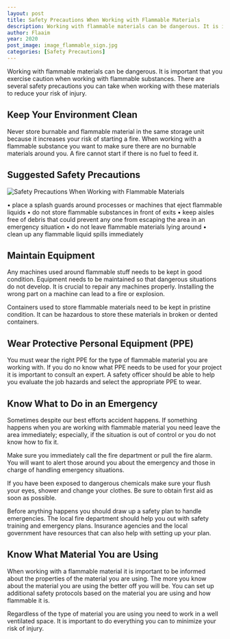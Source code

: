 ```yaml
---
layout: post
title: Safety Precautions When Working with Flammable Materials
description: Working with flammable materials can be dangerous. It is important that you exercise caution when working with flammable substances.
author: Flaaim
year: 2020
post_image: image_flammable_sign.jpg
categories: [Safety Precautions]
---
```


Working with flammable materials can be dangerous. It is important that you exercise caution when working with flammable substances.  There are several safety precautions you can take when working with these materials to reduce your risk of injury.

## Keep Your Environment Clean

Never store burnable and flammable material in the same storage unit because it increases your risk of starting a fire. When working with a flammable substance you want to make sure there are no burnable materials around you. A fire cannot start if there is no fuel to feed it.

## Suggested Safety Precautions
![Safety Precautions When Working with Flammable Materials](https://safetyworkblog.com/assets/image_flammable_sign.jpg)

•	place a splash guards around processes or machines that eject flammable liquids
•	do not store flammable substances in front of exits
•	keep aisles free of debris that could prevent any one from escaping the area in an emergency situation
•	do not leave flammable materials lying around
•	clean up any flammable liquid spills immediately

## Maintain Equipment


Any machines used around flammable stuff needs to be kept in good condition. Equipment needs to be maintained so that dangerous situations do not develop. It is crucial to repair any machines properly. Installing the wrong part on a machine can lead to a fire or explosion.


Containers used to store flammable materials need to be kept in pristine condition. It can be hazardous to store these materials in broken or dented containers.



## Wear Protective Personal Equipment (PPE)


You must wear the right PPE for the type of flammable material you are working with. If you do no know what PPE needs to be used for your project it is important to consult an expert. A safety officer should be able to help you evaluate the job hazards and select the appropriate PPE to wear.



## Know What to Do in an Emergency


Sometimes despite our best efforts accident happens. If something happens when you are working with flammable material you need leave the area immediately; especially, if the situation is out of control or you do not know how to fix it.


Make sure you immediately call the fire department or pull the fire alarm. You will want to alert those around you about the emergency and those in charge of handling emergency situations.


If you have been exposed to dangerous chemicals make sure your flush your eyes, shower and change your clothes. Be sure to obtain first aid as soon as possible.


Before anything happens you should draw up a safety plan to handle emergencies. The local fire department should help you out with safety training and emergency plans. Insurance agencies and the local government have resources that can also help with setting up your plan.



## Know What Material You are Using


When working with a flammable material it is important to be informed about the properties of the material you are using. The more you know about the material you are using the better off you will be. You can set up additional safety protocols based on the material you are using and how flammable it is.


Regardless of the type of material you are using you need to work in a well ventilated space. It is important to do everything you can to minimize your risk of injury.

